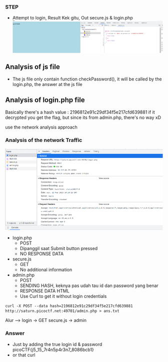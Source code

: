 ### STEP 
- Attempt to login, Result Kek gitu, Out secure.js & login.php
![fact1](fact1.png)



## Analysis of js file
- The js file only contain function checkPassword(), it will be called by the login.php, the answer at the js file

## Analysis of login.php file
Basically there's a hash value :
2196812e91c29df34f5e217cfd639881
if it decrypted you get the flag, but since its from admin.php, there's no way xD

use the network analysis approach

### Analysis of the network Traffic

![fact2](fact2.png)
- login.php
    - POST 
    - Dipanggil saat Submit button pressed
    - NO RESPONSE DATA
- secure.js
    - GET
    - No additional information
- admin.php
    - POST
    - SENDING HASH, keknya pas udah tau id dan password yang benar
    - RESPONSE DATA HTML
    - Use Curl to get it without login credentials
```
curl -X POST --data hash=2196812e91c29df34f5e217cfd639881 http://saturn.picoctf.net:49701/admin.php > ans.txt
```

Alur --> login -> GET secure.js -> admin 


### Answer
- Just by adding the true login id & password 
    picoCTF{j5_15_7r4n5p4r3n7_8086bcb1}
- or that curl